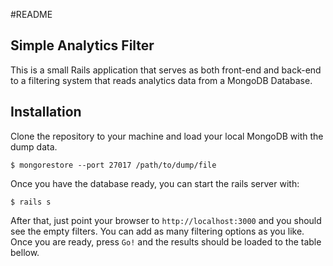#README

## Simple Analytics Filter

This is a small Rails application that serves as
both front-end and back-end to a filtering system
that reads analytics data from a MongoDB Database.

## Installation

Clone the repository to your machine and
load your local MongoDB with the dump data.

    $ mongorestore --port 27017 /path/to/dump/file

Once you have the database ready, you can start the
rails server with:

    $ rails s

After that, just point your browser to `http://localhost:3000`
and you should see the empty filters. You can add
as many filtering options as you like. Once you are
ready, press `Go!` and the results should be loaded
to the table bellow.
